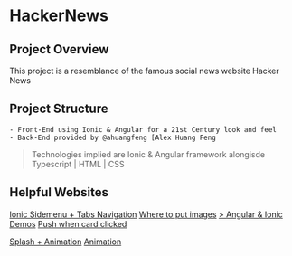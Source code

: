 # HackerNews

## Project Overview
This project is a resemblance of the famous social news website Hacker News

## Project Structure
    - Front-End using Ionic & Angular for a 21st Century look and feel
    - Back-End provided by @ahuangfeng [Alex Huang Feng
> Technologies implied are Ionic & Angular framework alongisde Typescript | HTML | CSS

## Helpful Websites
<a href="https://devdactic.com/ionic-side-menu-tabs/">Ionic Sidemenu + Tabs Navigation</a>
<a href="https://forum.ionicframework.com/t/where-should-i-put-images/41463/6">Where to put images</a>
<a href="https://demo.mobiscroll.com/angular/alerts-notifications#">> Angular & Ionic Demos</a>
<a href="https://github.com/CsgeeksYoutube/IONIC-3-tab-App/tree/master/tutorial%2029%20and%2030">Push when card clicked</a>

<a href="https://www.youtube.com/watch?v=dPUmskG_-y0">Splash + Animation</a>
<a href="https://www.youtube.com/watch?v=_DdqcjmHOHQ">Animation</a>